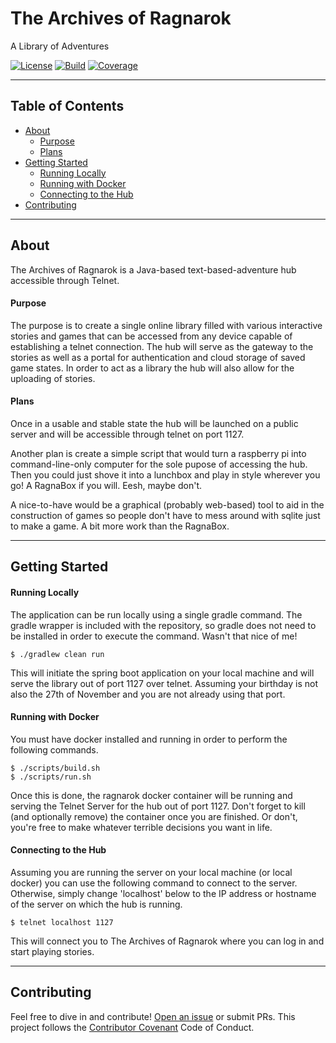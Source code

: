 # The Archives of Ragnarok
A Library of Adventures

[![License](https://img.shields.io/badge/license-GPL%20v3-brightgreen.svg)](https://www.gnu.org/licenses/gpl-3.0.txt) [![Build](https://travis-ci.org/sshookman/ProjectRead.svg?branch=master)](https://travis-ci.org/sshookman/ProjectRead) [![Coverage](https://codecov.io/gh/sshookman/ProjectRead/branch/master/graph/badge.svg)](https://codecov.io/gh/sshookman/ProjectRead)

---

## Table of Contents

- [About](#about)
  - [Purpose](#purpose)
  - [Plans](#plans)
- [Getting Started](#getting-started)
  - [Running Locally](#running-locally)
  - [Running with Docker](#running-with-docker)
  - [Connecting to the Hub](#connecting-to-the-hub)
- [Contributing](#contributing)

---

## About

The Archives of Ragnarok is a Java-based text-based-adventure hub accessible through Telnet.

#### Purpose

The purpose is to create a single online library filled with various interactive stories and games
that can be accessed from any device capable of establishing a telnet connection. The hub will serve
as the gateway to the stories as well as a portal for authentication and cloud storage of saved game
states. In order to act as a library the hub will also allow for the uploading of stories.

#### Plans

Once in a usable and stable state the hub will be launched on a public server and will be accessible
through telnet on port 1127.

Another plan is create a simple script that would turn a raspberry pi into command-line-only computer for the
sole pupose of accessing the hub. Then you could just shove it into a lunchbox and play in style wherever you go! 
A RagnaBox if you will. Eesh, maybe don't.

A nice-to-have would be a graphical (probably web-based) tool to aid in the construction of games
so people don't have to mess around with sqlite just to make a game. A bit more work than the RagnaBox.

---

## Getting Started

#### Running Locally

The application can be run locally using a single gradle command. The gradle wrapper is included
with the repository, so gradle does not need to be installed in order to execute the command. Wasn't
that nice of me!

```
$ ./gradlew clean run
```

This will initiate the spring boot application on your local machine and will serve the library out
of port 1127 over telnet. Assuming your birthday is not also the 27th of November and you are not already
using that port.

#### Running with Docker

You must have docker installed and running in order to perform the following commands.

```
$ ./scripts/build.sh
$ ./scripts/run.sh
```

Once this is done, the ragnarok docker container will be running and serving the Telnet Server for
the hub out of port 1127. Don't forget to kill (and optionally remove) the container
once you are finished. Or don't, you're free to make whatever terrible decisions you want in life.

#### Connecting to the Hub

Assuming you are running the server on your local machine (or local docker) you can use
the following command to connect to the server. Otherwise, simply change 'localhost' below to the
IP address or hostname of the server on which the hub is running.

```
$ telnet localhost 1127
```

This will connect you to The Archives of Ragnarok where you can log in and start playing stories.

---

## Contributing

Feel free to dive in and contribute! [Open an issue](https://github.com/sshookman/ProjectRead/issues/new) or submit PRs.
This project follows the [Contributor Covenant](http://contributor-covenant.org/version/1/3/0/) Code of Conduct.
